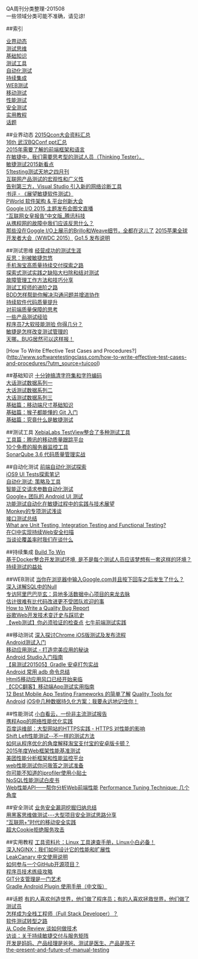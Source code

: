 QA周刊分类整理-201508<br />
一些领域分类可能不准确，请见谅!  


##索引

[业界动态](#NEWS)<br />
[测试思维](#TEST)<br />
[基础知识](#BASIC)<br />
[测试工具](#TESTTOOLS)<br />
[自动化测试](#AUTOTEST)<br />
[持续集成](#CI)<br />
[WEB测试](#WEBTEST)<br />
[移动测试](#MOBILETEST)<br />
[性能测试](#PERFORMANCETEST)<br />
[安全测试](#SECURITYTEST)<br />
[实用教程](#COURSE)<br />
[话题](#TOPICS)<br />

<a name="NEWS"></a>
##业界动态
[2015Qcon大会资料汇总](http://doc.hz.netease.com/pages/viewpage.action?pageId=45191251)  
[16th 武汉BQConf ppt汇总](http://doc.hz.netease.com/pages/viewpage.action?pageId=45203055)   
[2015年需要了解的前端框架和语言](http://www.oschina.net/news/64218/2015-frameworkds-need-to-learn)  
[在敏捷中，我们需要思考型的测试人员（Thinking Tester）。](http://www.infoq.com/cn/news/2015/03/creativity-agile-testing)  
[敏捷测试2015新看点](http://www.infoq.com/cn/news/2015/03/new-developments-agile-testing)  
[51testing测试天地之四月刊](http://download.51testing.com/magazine/51Testing_magazine37.pdf)  
[互联网产品测试的宏观性和广义性](http://doc.hz.netease.com/download/attachments/45198556/%E4%BA%92%E8%81%94%E7%BD%91%E4%BA%A7%E5%93%81%E6%B5%8B%E8%AF%95%E7%9A%84%E5%AE%8F%E8%A7%82%E6%80%A7%E5%92%8C%E5%B9%BF%E4%B9%89%E6%80%A7_15725.pdf)  
[告别第三方，Visual Studio 引入新的网络诊断工具](http://blog.jobbole.com/86787/)  
[书评 - 《展望敏捷软件测试》](http://www.infoq.com/cn/articles/agile-software-testing)  
[PWorld 软件架构 & 平台创新大会](http://pworld.qclub.io/index.html)  
[Google I/O 2015 主题发布会图文直播](http://www.cnbeta.com/articles/397909.htm)  
[“互联网女皇报告”中文版_腾讯科技](http://doc.hz.netease.com/download/attachments/46012706/%E2%80%9C%E4%BA%92%E8%81%94%E7%BD%91%E5%A5%B3%E7%9A%87%E6%8A%A5%E5%91%8A%E2%80%9D%E4%B8%AD%E6%96%87%E7%89%88_%E8%85%BE%E8%AE%AF%E7%A7%91%E6%8A%80.pdf)  
[从携程网的故障中我们应该反思什么？](http://www.infoq.com/cn/news/2015/05/rethink-ctrip-offline)  
[那些没在Goggle I/O上展示的Brillo和Weave细节，全都在这儿了](http://36kr.com/p/533402.html?utm_source=site_search)
[2015苹果全球开发者大会（WWDC 2015）](http://tech.163.com/special/wwdc2015/)
[Go1.5 发布说明](https://github.com/meilihao/TranslateProject/blob/master/201507%20Go%201.5%20Release%20Notes.md)


<a name="TEST"></a>
##测试思维
[经营成功的测试生涯](http://www.cnblogs.com/skytraveler/p/3546703.html)  
[反思：别被敏捷忽悠](http://www.infoq.com/cn/news/2014/02/agile-rethink)  
[手机淘宝高质量持续交付探索之路](http://www.testwo.com/article/379)  
[探索式测试实践之缺陷大扫除和结对测试](http://blog.sina.com.cn/s/blog_6cf812be01012h6l.html#bsh-161-314253713)  
[故障管理工作方法和技巧分享](http://weibo.com/p/1001603835134481714741)  
[测试工程师的进阶之路](http://www.ltesting.net/ceshi/ceshijishu/rjcsgcsrm/2015/0430/207949.html)  
[BDD怎样帮助你解决沟通问题并增进协作](http://www.infoq.com/cn/news/2015/05/BDD-collaboration)   
[持续软件代码质量提升](http://doc.hz.netease.com/download/attachments/45203055/%E6%8C%81%E7%BB%AD%E7%9A%84%E8%BD%AF%E4%BB%B6%E4%BB%A3%E7%A0%81%E8%B4%A8%E9%87%8F%E6%8F%90%E5%8D%87.pdf)   
[对前端质量保障的思考](http://www.51testing.com/html/36/n-2980636.html)  
[一些产品测试经验](http://www.jianshu.com/p/9f3041818702)  
[程序员7大软技能测验 你得几分？](http://www.codeceo.com/article/programmer-soft-skills-quiz.html)  
[敏捷是怎样改变测试管理的](http://www.infoq.com/cn/articles/agile-changed-test-management?utm_source=tuicool)  
[天哪，BUG居然可以这样报！](http://mp.weixin.qq.com/s?__biz=MjM5ODY4ODIxOA==&mid=205869689&idx=1&sn=cbcc4e0c648dd0bc4478c4c7d01a91ff&scene=5#rd)

[How To Write Effective Test Cases and Procedures?]
(http://www.softwaretestingclass.com/how-to-write-effective-test-cases-and-procedures/?utm_source=tuicool)


<a name="BASIC"></a>
##基础知识
[十分钟搞清字符集和字符编码](http://cenalulu.github.io/linux/character-encoding/)  
[大话测试数据系列一](http://www.testwo.com/article/383)  
[大话测试数据系列二](http://www.testwo.com/article/384)  
[大话测试数据系列三](http://www.testwo.com/article/384)  
[基础篇：移动端尺寸基础知识](http://colachan.com/post/3435)  
[基础篇：猴子都能懂的 Git 入门](http://backlogtool.com/git-guide/cn/)  
[基础篇：究竟什么是敏捷测试](http://www.testtao.com/article-15694-1.html)  


<a name="TESTTOOLS"></a>
##测试工具
[XebiaLabs TestView整合了多种测试工具](http://www.infoq.com/cn/news/2015/07/xebialabs-testview)  
[工具篇：腾讯的移动质量跟踪平台](http://bugly.qq.com/)  
[10个免费的服务器监控工具](http://blog.jobbole.com/88115/)  
[SonarQube 3.6 代码质量管理实战](http://www.uml.org.cn/rjzl/201507213.asp)

<a name="AUTOTEST"></a>
##自动化测试
[前端自动化测试探索 ](http://fex.baidu.com/blog/2015/07/front-end-test/)  
[iOS9 UI Tests探索笔记 ](http://blog.csdn.net/zhao18933/article/details/46621999)  
[自动化测试: 策略及工具 ](http://liguanglei.name/blogs/2014/09/05/automation-test-strategy-and-tools/)  
[智能正交请求参数自动化测试](http://www.infoq.com/cn/articles/orthotropic-requesttestbase)  
[Google+ 团队的 Android UI 测试](http://allenlsy.com/android-ui-tests-in-google-plus-team/)  
[功能测试自动化在敏捷过程中的实践与技术展望](http://doc.hz.netease.com/download/attachments/45191251/%E5%8A%9F%E8%83%BD%E6%B5%8B%E8%AF%95%E8%87%AA%E5%8A%A8%E5%8C%96%E5%9C%A8%E6%95%8F%E6%8D%B7%E8%BF%87%E7%A8%8B%E4%B8%AD%E7%9A%84%E5%AE%9E%E8%B7%B5%E4%B8%8E%E6%8A%80%E6%9C%AF%E5%B1%95%E6%9C%9B.pdf)  
[Monkey的专项测试浅谈](http://www.testwo.com/article/402)  
[接口测试总结](blog.sina.com.cn/s/blog_6e0d94750102vjqf.html)  
[What are Unit Testing, Integration Testing and Functional Testing?](http://codeutopia.net/blog/2015/04/11/what-are-unit-testing-integration-testing-and-functional-testing/)  
[在CI中实现持续Web安全扫描](http://www.infoq.com/cn/articles/WebScan-CI)  
[当谈论覆盖率时我们在谈什么](http://liguanglei.name/blogs/2015/06/01/code-coverage-vs-test-coverage/)




<a name="CI"></a>
##持续集成
[Build To Win ](http://zhuanlan.zhihu.com/goujianzhifa/20003750)  
[基于Docker整合开发测试环境, 是不是每个测试人员应该梦想有一套这样的环境？](http://dockone.io/article/342)    
[持续测试的益处](http://www.infoq.com/cn/news/2015/05/benefits-continuous-testing)  


<a name="WEBTEST"></a>
##WEB测试
[当你在浏览器中输入Google.com并且按下回车之后发生了什么？ ](http://blog.jobbole.com/84870/)  
[深入详解SQL中的Null](http://blog.jobbole.com/85902/)  
[专访阿里巴巴毕玄：异地多活数据中心项目的来龙去脉](http://www.infoq.com/cn/articles/interview-alibaba-bixuan)  
[估计很难有比代码改进更不受团队欢迎的事](http://www.newsmth.net/bbstcon.php?board=SoftEng&gid=88109&start=88109&pno=1)  
[How to Write a Quality Bug Report](http://university.utest.com/writing-quality-bug-reports-and-utest-etiquette/)  
[谷歌Web开发技术变迁史与踩坑史](http://36kr.com/p/533342.html?utm_source=site_search)  
[【web测试】你必须验证的检查点](http://www.sogouqa.com/2015/05/14/%e3%80%90web%e6%b5%8b%e8%af%95%e3%80%91%e4%bd%a0%e5%bf%85%e9%a1%bb%e9%aa%8c%e8%af%81%e7%9a%84%e6%a3%80%e6%9f%a5%e7%82%b9/?utm_source=tuicool)
[七牛前端测试实践](http://weibo.com/p/1001603864951990185052?sudaref=toutiao.io)

<a name="MOBILETEST"></a>
##移动测试
[深入探讨Chrome iOS版测试及发布流程](http://www.infoq.com/cn/articles/testing-releasing-chrome-ios)  
[Android测试入门](www.sage42.org/2013/11/25/getting-started-with-android-testing/)  
[移动应用测试 - 打造完美应用的秘诀](http://www.infoq.com/cn/articles/mobile-app-testing-the-secret-to-the-perfect-app)  
[Android Studio入门指南](http://blog.csdn.net/wirelessqa/article/details/14222041)  
[【易测试201505】Gradle 安卓打包实战](http://ks.netease.com/blog?id=2050)  
[Android 常用 adb 命令总结](https://testerhome.com/topics/2565)  
[Html5移动应用风口已经开始来临](http://www.cocoachina.com/game/20150629/12306.html)  
[【CDC翻客】移动端App测试实用指南](http://cdc.tencent.com/?p=6545)  
[12 Best Mobile App Testing Frameworks 的简单了解](https://testerhome.com/topics/2416)
[Quality Tools for Android](https://github.com/stephanenicolas/Quality-Tools-for-Android)
[iOS中几种数据持久化方案：我要永远地记住你！](http://www.cocoachina.com/ios/20150720/12610.html)

<a name="PERFORMANCETEST"></a>
##性能测试
[小白看云，一份非主流测试报告 ](http://mp.weixin.qq.com/s?__biz=MzA5MjA2MjgyNg==&mid=206406218&idx=1&sn=73269f52333b2a043842ca1972ed5f84&scene=5#rd)  
[携程App的网络性能优化实践](http://www.infoq.com/cn/articles/how-ctrip-improves-app-networking-performance)  
[百度运维部：大型网站的HTTPS实践 - HTTPS 对性能的影响](http://op.baidu.com/2015/04/https-s01a02/)  
[Shift Left性能测试--不一样的测试方法](http://www.uml.org.cn/Test/201410204.asp)  
[如何从程序优化的角度解释淘宝支付宝的安卓版卡顿？](http://www.zhihu.com/question/30033704/answer/46615625)  
[2015年度Web框架性能基准测试](http://www.infoq.com/cn/news/2015/04/web-frameworks-benchmark-2015)  
[美团性能分析框架和性能监控平台](http://www.tuicool.com/articles/UFJvee)  
[web性能测试你问我答之测试准备](http://ks.netease.com/blog?id=2216)  
[你可能不知道的jprofiler使用小贴士](http://ks.netease.com/blog?id=2198)  
[NoSQL性能测试白皮书](http://www.infoq.com/cn/articles/nosql-performance-test)  
[Web性能API——帮你分析Web前端性能](http://www.infoq.com/cn/news/2015/06/web-performance-api)
[Performance Tuning Technique: 几个角度](http://liguanglei.name/blogs/2012/03/11/performance-tuning-technique/)


<a name="SECURITYTEST"></a>
##安全测试
[业务安全漏洞挖掘归纳总结 ](http://drops.wooyun.org/web/6917)  
[用黑客思维做测试---大型项目安全测试思路分享 ](http://www.taobaotest.com/blogs/2559)  
[“互联网+”时代的移动安全实践](http://www.infoq.com/cn/news/2015/07/mobile-security)  
[超大Cookie拒绝服务攻击](http://blog.jobbole.com/87394/)

<a name="COURSE"></a>
##实用教程
[工具资料片：Linux 工具速查手册，Linux小白必备！](http://http//linuxtools-rst.readthedocs.org/zh_CN/latest/base/index.html)  
[深入NGINX：我们如何设计它的性能和扩展性 ](http://www.cnbeta.com/articles/402709.htm)  
[LeakCanary 中文使用说明 ](http://www.liaohuqiu.net/cn/posts/leak-canary-read-me/)  
[如何参与一个GitHub开源项目？ ](http://mp.weixin.qq.com/s?__biz=MjM5MzA0ODkyMA==&mid=200909764&idx=1&sn=5184c6637977a94916508379b194f3e0)  
[程序员技术练级攻略](http://coolshell.cn/articles/4990.html)  
[GIT分支管理是一门艺术](http://roclinux.cn/?p=2129)  
[Gradle Android Plugin 使用手册（中文版）](http://chaosleong.gitbooks.io/gradle-for-android/content/)


<a name="TOPICS"></a>
##话题
[有的人喜欢创造世界，他们做了程序员；有的人喜欢拯救世界，他们做了测试员](http://www.zhihu.com/question/20269633)  
[怎样成为全栈工程师（Full Stack Developer）？ ](http://www.zhihu.com/question/22420900)  
[软件测试转型之路](www.infoq.com/cn/articles/transformation-way-software-testing/)  
[从 Code Review 谈如何做技术](www.testwo.com/article/378)  
[访谈：关于持续敏捷交付与服务矩阵](http://www.infoq.com/cn/articles/book-unblock-continuous-agile)    
[开发是妈妈、产品经理是爸爸、测试是医生、产品是孩子](http://www.testwo.com/article/387)  
[the-present-and-future-of-manual-testing](http://blog.utest.com/2015/07/14/the-present-and-future-of-manual-testing/)




